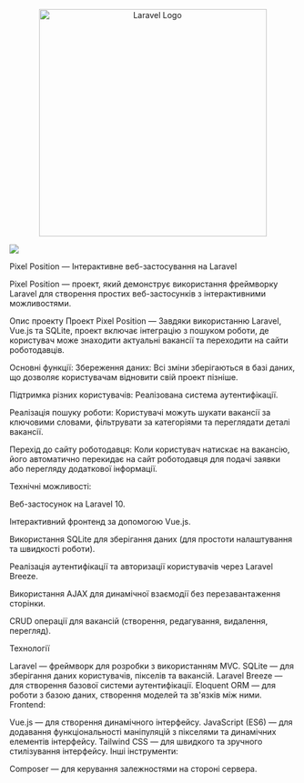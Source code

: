 <p align="center"><a href="https://laravel.com" target="_blank"><img src="https://raw.githubusercontent.com/laravel/art/master/logo-lockup/5%20SVG/2%20CMYK/1%20Full%20Color/laravel-logolockup-cmyk-red.svg" width="400" alt="Laravel Logo"></a></p>


<img src="https://github.com/user-attachments/assets/a16d2307-9057-49d5-b142-966748ab95de" class="p-2">


Pixel Position — Інтерактивне веб-застосування на Laravel

Pixel Position — проект, який демонструє використання фреймворку Laravel для створення простих веб-застосунків з інтерактивними можливостями.

Опис проекту
Проект Pixel Position — Завдяки використанню Laravel, Vue.js та SQLite, проект включає інтеграцію з пошуком роботи, де користувач може знаходити актуальні вакансії та переходити на сайти роботодавців.

Основні функції:
Збереження даних: Всі зміни зберігаються в базі даних, що дозволяє користувачам відновити свій проект пізніше.

Підтримка різних користувачів: Реалізована система аутентифікації.

Реалізація пошуку роботи: Користувачі можуть шукати вакансії за ключовими словами, фільтрувати за категоріями та переглядати деталі вакансії.

Перехід до сайту роботодавця: Коли користувач натискає на вакансію, його автоматично перекидає на сайт роботодавця для подачі заявки або перегляду додаткової інформації.

Технічні можливості:

Веб-застосунок на Laravel 10.

Інтерактивний фронтенд за допомогою Vue.js.

Використання SQLite для зберігання даних (для простоти налаштування та швидкості роботи).

Реалізація аутентифікації та авторизації користувачів через Laravel Breeze.

Використання AJAX для динамічної взаємодії без перезавантаження сторінки.

CRUD операції для вакансій (створення, редагування, видалення, перегляд).


Технології

Laravel — фреймворк для розробки з використанням MVC.
SQLite — для зберігання даних користувачів, пікселів та вакансій.
Laravel Breeze — для створення базової системи аутентифікації.
Eloquent ORM — для роботи з базою даних, створення моделей та зв'язків між ними.
Frontend:

Vue.js — для створення динамічного інтерфейсу.
JavaScript (ES6) — для додавання функціональності маніпуляцій з пікселями та динамічних елементів інтерфейсу.
Tailwind CSS — для швидкого та зручного стилізування інтерфейсу.
Інші інструменти:

Composer — для керування залежностями на стороні сервера.
